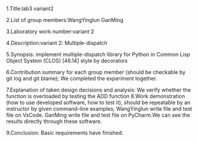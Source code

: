 1.Title:lab3 variant2

2.List of group members:WangYinglun GanMing

3.Laboratory work number:variant 2

4.Description:variant 2: Multiple-dispatch
  
5.Synopsis:
     implement multiple-dispatch
library for Python in Common Lisp Object System (CLOS) [46.14] style by decorators

6.Contribution summary for each group member (should be checkable by git log and git blame);
  We completed the experiment together.

7.Explanation of taken design decisions and analysis:
    We verify whether the function is overloaded by testing the ADD function
8.Work demonstration (how to use developed software, how to test it), should be repeatable by an instructor by given command-line examples;
   WangYinglun write file and test file on VsCode. GanMing write file and test file on  PyCharm.We can see the results directly through these software.
      
      
9.Conclusion:
Basic requirements have finished.